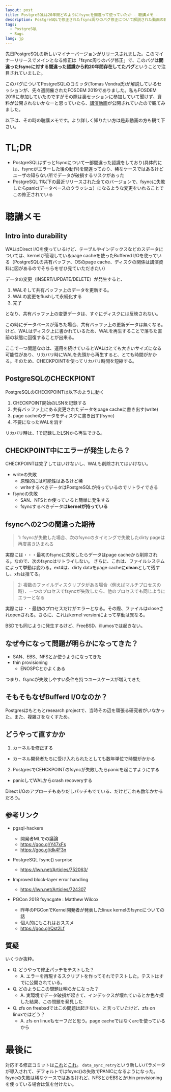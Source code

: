 ```yaml
---
layout: post
title: PostgreSQLは20年間どのようにfsyncを間違って使っていたか - 聴講メモ -
description: PostgreSQLで修正されたfsync周りのバグ修正について解説された動画の聴講メモ。
tags:
  - PostgreSQL
  - Bugs
lang: jp
---
```


先日PostgreSQLの新しいマイナーバージョンが[リリースされました](https://www.postgresql.org/about/news/1920/)。このマイナーリリースでメインとなる修正は「fsync周りのバグ修正」で、このバグは**間違ったfsyncに対する間違った認識から約20年間存在してたバグ**ということで注目されていました。

このバグについてPostgreSQLのコミッタ(Tomas Vondra氏)が解説しているセッションが、先々週開催されたFOSDEM 2019でありました。私もFOSDEM 2019に参加していたのですがその際は裏セッションに参加していて聞けず、資料が公開されないかなーと思っていたら、[講演動画](https://fosdem.org/2019/schedule/event/postgresql_fsync/)が公開されていたので観てみました。

以下は、その時の聴講メモです。より詳しく知りたい方は是非動画の方も観て下さい。

# TL;DR

* PostgreSQLはずっとfsyncについて一部間違った認識をしており(具体的には、fsyncがエラーした後の動作)を間違っており、稀なケースではあるけどユーザの知らない所でデータが破損するリスクがあった
* PostgreSQL 11以下の最近リリースされた全てのバージョンで、fsyncに失敗したらpanic(データベースのクラッシュ）になるような変更をいれることでこの修正されている

# 聴講メモ

## Intro into durability

WALはDirect I/Oを使っているけど、テーブルやインデックスなどのスデータについては、kernelが管理しているpage cacheを使ったBuffered I/Oを使っている（PostgreSQLの共有バッファ、OSのpage cache、ディスクの関係は講演資料に図があるのでそちらをぜひ見ていただきたい）

データの変更（INSERT/UPDATE/DELETE）が発生すると、

1. WALそして共有バッファ上のデータを更新する。
2. WALの変更をflushして永続化する
3. 完了

となり、共有バッファ上の変更データは、すぐにディスクには反映されない。

この時にデータベースが落ちた場合、共有バッファ上の更新データは無くなる。けど、WALはディスク上に書かれているため、WALを再生することで落ちた直前の状態に回復することが出来る。

ここで一つ問題なのは、運用を続けているとWALはとても大きいサイズになる可能性があり、リカバリ時にWALを先頭から再生すると、とても時間がかかる。そのため、CHECKPOINTを使ってリカバリ時間を短縮する。

## PostgreSQLのCHECKPIONT
PostgreSQLのCHECKPOINTは以下のように動く

1. CHECKPOINT開始のLSNを記録する
2. 共有バッファ上にある変更されたデータをpage cacheに書き出す(write)
3. page cacheのデータをディスクに書き出す(fsync)
4. 不要になったWALを消す

リカバリ時は、1で記録したLSNから再生できる。

## CHECKPOINT中にエラーが発生したら？

CHECKPOINTは完了してはいけないし、WALも削除されてはいけない。

* writeの失敗
  * 原理的には可能性はあるけど稀
  * writeするべきデータはPostgreSQLが持っているのでリトライできる
* fsyncの失敗
  * SAN、NFSとか使っていると簡単に発生する
  * fsyncするべきデータは**kernelが持っている**

## fsyncへの2つの間違った期待

>1: fsyncが失敗した場合、次のfsyncのタイミングで失敗したdirty pageは再度書き込まれる

実際には・・・最初のfsyncに失敗したらデータはpage cacheから削除される。なので、次のfsyncはリトライしない。
さらに、これは、ファイルシステムによって挙動は変わる。ext4は、dirty dataをpage cacheに**clean**として残すし、xfsは捨てる。

>2: 複数のファイルディスクリプタがある場合（例えばマルチプロセスの時）、一つのプロセスでfsyncが失敗したら、他のプロセスでも同じようにエラーとなる

実際には・・最初のプロセスだけがエラーとなる。その際、ファイルはcloseされopenされる。さらに、これはkernel versionによって挙動は異なる。

BSDでも同じように発生するけど、FreeBSD、illumosでは起きない。

## なぜ今になって問題が明らかになってきた？

* SAN、EBS、NFSとか使うようになってきた
* thin provisioning
  * ENOSPCとかよくある

つまり、fsyncが失敗しやすい条件を持つユースケースが増えてきた

## そもそもなぜBufferd I/Oなのか？

Postgresはもともとresearch projectで、当時その辺を頑張る研究者がいなかった。また、複雑さをなくすため。

## どうやって直すかか
1. カーネルを修正する
  * カーネル開発者たちに受け入れられたとしても数年単位で時間がかかる
2. PostgresでCEHCKPOINTのfsyncが失敗したらpanicを起こすようにする
  * panicしてWALからcrash recoveryする

Direct I/Oのアプローチもありだしパッチもでている、だけどこれも数年かかるだろう。

## 参考リンク

* pgsql-hackers
  * 開発者MLでの議論
  * https://goo.gl/Y47xFs
  * https://goo.gl/dk4F3n

* PostgreSQL fsync() surprise
  * https://lwn.net/Articles/752063/

* Improved block-layer error handling
  * https://lwn.net/Articles/724307

* PGCon 2018 fsyncgate : Matthew Wilcox
  * 昨年のPGConでKernel開発者が発表したlinux kernelのfsyncについての話
  * 個人的にもこれはおススメ
  * https://goo.gl/Qst2Lf

## 質疑

いくつか抜粋。

* Q. どうやって修正パッチをテストした？
  * A. エラーを再現するスクリプトを作ってそれでテストした。テストはすでに公開されている。
* Q. どのようにこの問題は明らかになった？
  * A. 実環境でデータ破損が起きて、インデックスが壊れているとか色々探した結果、この問題を発見した
* Q. zfs on freebsdではこの問題は起きない、と言っていたけど、zfs on linuxではどう？
  * A. zfs on linuxもセーフだと思う。page cacheではなくarcを使っているから

# 最後に
対応する修正コミットは[これ](https://git.postgresql.org/gitweb/?p=postgresql.git;a=commit;h=9ccdd7f66e3324d2b6d3dec282cfa9ff084083f1)と[これ](https://git.postgresql.org/gitweb/?p=postgresql.git;a=commit;h=1556cb2fc5c774c3f7390dd6fb19190ee0c73f8b)。
`data_sync_retry`という新しいパラメータが導入されて、デフォルトではfsync()の失敗でPANICになるようになった。fsyncの失敗は稀なケースではあるけれど、NFSとかEBSとかthin provisioningを使っている場合は気を付けたい。
